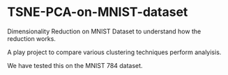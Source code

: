 # TSNE-PCA-on-MNIST-dataset
Dimensionality Reduction on MNIST Dataset to understand how the reduction works.


A play project to compare various clustering techniques perform analyisis.

We have tested this on the MNIST 784 dataset.

